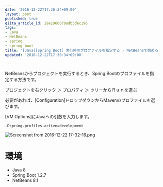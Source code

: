 ```yaml
---
date: '2016-12-22T17:36:34+09:00'
layout: post
published: true
qiita_article_id: 29e2960079adb5dec196
tags:
- Java
- NetBeans
- spring
- spring-boot
title: '[Java][Spring Boot] 実行時のプロファイルを指定する - NetBeansで始めるSpring Boot'
updated: '2016-12-22T17:36:34+09:00'

---
```

NetBeansからプロジェクトを実行するとき、Spring Bootのプロファイルを指定する方法です。  
  
プロジェクトを右クリック ＞ プロパティ ＞ ツリーからＲｕｎを選ぶ  
  
必要があれば、[Configuration]ドロップダウンからMavenのプロファイルを選びます。  
  
[VM Options]にJavaへの引数を入力します。  
  
```
-Dspring.profiles.active=development
```  
  
![Screenshot from 2016-12-22 17-32-16.png](/assets/images/20f5dc23-dff5-0400-79f7-84f5c5125f31.png)  
  
  
# 環境  
  
- Java 8  
- Spring Boot 1.2.7  
- NetBeans 8.1  
